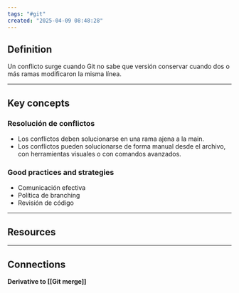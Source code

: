```yaml
---
tags: "#git"
created: "2025-04-09 08:48:28"
---
```

## **Definition**
Un conflicto surge cuando Git no sabe que versión conservar cuando dos o más ramas modificaron la misma línea. 
___
## **Key concepts**
### **Resolución de conflictos**
- Los conflictos deben solucionarse en una rama ajena a la main.
- Los conflictos pueden solucionarse de forma manual desde el archivo, con herramientas visuales o con comandos avanzados.
### **Good practices and strategies**
- Comunicación efectiva
- Política de branching
- Revisión de código
___
## **Resources**
___
## **Connections**
**Derivative to [[Git merge]]**

